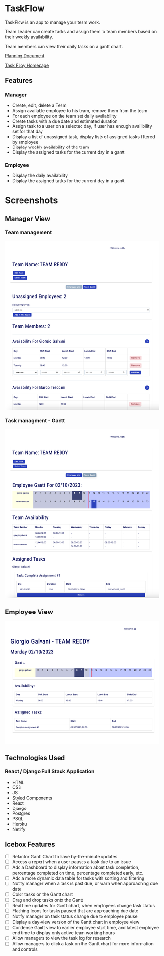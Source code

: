# TaskFlow

TaskFlow is an app to manage your team work.

Team Leader can create tasks and assign them to team members based on their weekly availability.

Team members can view their daily tasks on a gantt chart.

[Planning Document](https://github.com/spencerlelswick/task-flow/blob/development/docs/planning.md)

[Task FLoy Homepage](https://task-flow-prod.netlify.app/)

## Features

### Manager

- Create, edit, delete a Team
- Assign available employee to his team, remove them from the team
- For each employee on the team set daily availability
- Create tasks with a due date and estimated duration
- Assign task to a user on a selected day, if user has enough availibility set for that day
- Display a list of unassigned task, display lists of assigned tasks filtered by employee
- Display weekly availability of the team
- Display the assigned tasks for the current day in a gantt

### Employee

- Display the daily availability
- Display the assigned tasks for the current day in a gantt

# Screenshots

## Manager View

### Team management

![ManagerPage-team](./assets/managerPage-team.png)

### Task managment - Gantt

![ManagerPage-gant](./assets/managerPage-gantt.png)

## Employee View

![EmployeePage](./assets/employeePage.png)

## Technologies Used

### React / Django Full Stack Application

- HTML
- CSS
- JS
- Styled Components
- React
- Django
- Postgres
- PSQL
- Heroku
- Netlify

## Icebox Features

- [ ] Refactor Gantt Chart to have by-the-minute updates
- [ ] Access a report when a user pauses a task due to an issue
- [ ] Add a Dashboard to display information about task completion, percentage completed on time, percentage completed early, etc.
- [ ] Add a more dynamic data table for tasks with sorting and filtering
- [ ] Notify manager when a task is past due, or warn when approaching due date
- [ ] Color tasks on the Gantt chart
- [ ] Drag and drop tasks onto the Gantt
- [ ] Real time updates for Gantt chart, when employees change task status
- [ ] Flashing Icons for tasks paused that are approaching due date
- [ ] Notify manager on task status change due to employee pause
- [ ] Display a day-view version of the Gantt chart in employee view
- [ ] Condense Gantt view to earlier employee start time, and latest employee end time to display only active team working hours
- [ ] Allow managers to view the task log for research
- [ ] Allow managers to click a task on the Gantt chart for more information and controls
